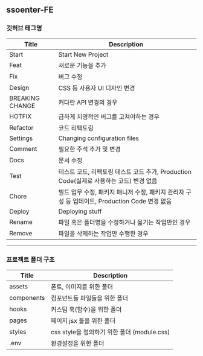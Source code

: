 ## ssoenter-FE
### 깃허브 태그명

|Title|Description|
|-|-|
|Start|Start New Project|
|Feat|새로운 기능을 추가|
|Fix|버그 수정|
|Design|CSS 등 사용자 UI 디자인 변경|
|BREAKING CHANGE|커다란 API 변경의 경우|
|HOTFIX|급하게 치명적인 버그를 고쳐야하는 경우|
|Refactor|코드 리팩토링|
|Settings|Changing configuration files|
|Comment|필요한 주석 추가 및 변경|
|Docs|문서 수정|
|Test|테스트 코드, 리펙토링 테스트 코드 추가, Production Code(실제로 사용하는 코드) 변경 없음|
|Chore|빌드 업무 수정, 패키지 매니저 수정, 패키지 관리자 구성 등 업데이트, Production Code 변경 없음|
|Deploy|Deploying stuff|
|Rename|파일 혹은 폴더명을 수정하거나 옮기는 작업만인 경우|
|Remove|파일을 삭제하는 작업만 수행한 경우|

***
  
### 프로젝트 폴더 구조

|Title|Description|
|-|-|
|assets|폰트, 이미지를 위한 폴더|
|components|컴포넌트들 파일들을 위한 폴더|
|hooks|커스텀 훅(함수)을 위한 폴더|
|pages|페이지 jsx 들을 위한 폴더|
|styles|css style을 정의하기 위한 폴더 (module.css)|
|.env|환경설정을 위한 폴더|
